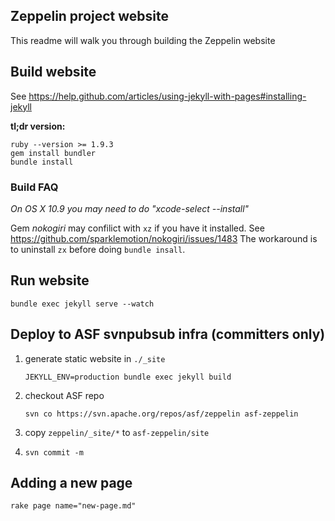 ## Zeppelin project website

This readme will walk you through building the Zeppelin website


## Build website
See https://help.github.com/articles/using-jekyll-with-pages#installing-jekyll

**tl;dr version:**

    ruby --version >= 1.9.3
    gem install bundler
    bundle install

### Build FAQ

*On OS X 10.9 you may need to do "xcode-select --install"*

Gem *nokogiri* may confilict with `xz` if you have it installed. See https://github.com/sparklemotion/nokogiri/issues/1483
The workaround is to uninstall `zx` before doing `bundle insall`.



## Run website

    bundle exec jekyll serve --watch


## Deploy to ASF svnpubsub infra (committers only)
 1. generate static website in `./_site`
    ```
    JEKYLL_ENV=production bundle exec jekyll build
    ```

 2. checkout ASF repo
    ```
    svn co https://svn.apache.org/repos/asf/zeppelin asf-zeppelin
    ```
 3. copy `zeppelin/_site/*` to `asf-zeppelin/site`
 4. ```svn commit -m```

## Adding a new page

    rake page name="new-page.md"
